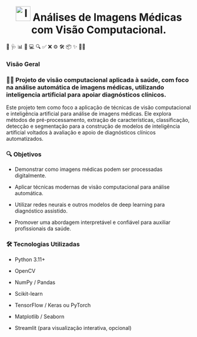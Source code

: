 <h1 align="center">
  <img src="https://github.com/user-attachments/assets/6e389ffe-d221-405c-8e46-919f1d3cc410" width="40" alt="IA Icon" />
  Análises de Imagens Médicas com Visão Computacional.
</h1>


🧠 🩺 📊 📁 💻 🔍 ✅ ❌ ⚙️ 🛠️ 📦 ✨ 👩‍⚕️

<h3 align="left">Visão Geral</h3>
<h3 align="left">👩‍⚕️ Projeto de visão computacional aplicada à saúde, com foco na análise automática de imagens médicas, utilizando inteligencia artificial para apoiar diagnósticos clínicos.
</h3>

Este projeto tem como foco a aplicação de técnicas de visão computacional e inteligência artificial para análise de imagens médicas. Ele explora métodos de pré-processamento, extração de características, classificação, detecção e segmentação para a construção de modelos de inteligência artificial voltados à avaliação e apoio de diagnósticos clínicos automatizados.

<h3 align="left">🔍 Objetivos</h3>

- Demonstrar como imagens médicas podem ser processadas digitalmente.

- Aplicar técnicas modernas de visão computacional para análise automática.

- Utilizar redes neurais e outros modelos de deep learning para diagnóstico assistido.

- Promover uma abordagem interpretável e confiável para auxiliar profissionais da saúde.

<h3 align="left">🛠️ Tecnologias Utilizadas</h3>

- Python 3.11+

- OpenCV

- NumPy / Pandas

- Scikit-learn

- TensorFlow / Keras ou PyTorch

- Matplotlib / Seaborn

- Streamlit (para visualização interativa, opcional)
